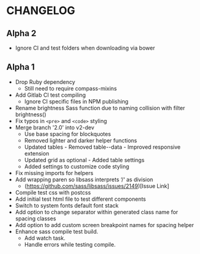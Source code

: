 # CHANGELOG

## Alpha 2

  - Ignore CI and test folders when downloading via bower

## Alpha 1

  - Drop Ruby dependency
    - Still need to require compass-mixins
  - Add Gitlab CI test compiling
    - Ignore CI specific files in NPM publishing
  - Rename brightness Sass function due to naming collision with filter brightness()
  - Fix typos in `<pre>` and `<code>` styling
  - Merge branch '2.0' into v2-dev
    - Use base spacing for blockquotes
    - Removed lighter and darker helper functions
    - Updated tables - Removed table--data - Improved responsive extension
    - Updated grid as optional - Added table settings
    - Added settings to customize code styling
  - Fix missing imports for helpers
  - Add wrapping paren so libsass interprets ‘/‘ as division
    - (https://github.com/sass/libsass/issues/2149)[Issue Link]
  - Compile test css with postcss
  - Add initial test html file to test different components
  - Switch to system fonts default font stack
  - Add option to change separator within generated class name for spacing classes
  - Add option to add custom screen breakpoint names for spacing helper
  - Enhance sass compile test build.
    - Add watch task.
    - Handle errors while testing compile.
